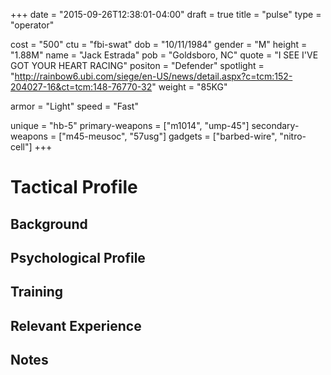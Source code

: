 +++
date = "2015-09-26T12:38:01-04:00"
draft = true
title = "pulse"
type = "operator"

cost = "500"
ctu = "fbi-swat"
dob = "10/11/1984"
gender = "M"
height = "1.88M"
name = "Jack Estrada"
pob = "Goldsboro, NC"
quote = "I SEE I'VE GOT YOUR HEART RACING"
positon = "Defender"
spotlight = "http://rainbow6.ubi.com/siege/en-US/news/detail.aspx?c=tcm:152-204027-16&ct=tcm:148-76770-32"
weight = "85KG"

armor = "Light"
speed = "Fast"

unique = "hb-5"
primary-weapons = ["m1014", "ump-45"]
secondary-weapons = ["m45-meusoc", "57usg"]
gadgets = ["barbed-wire", "nitro-cell"]
+++

# Tactical Profile

## Background

## Psychological Profile

## Training

## Relevant Experience

## Notes
